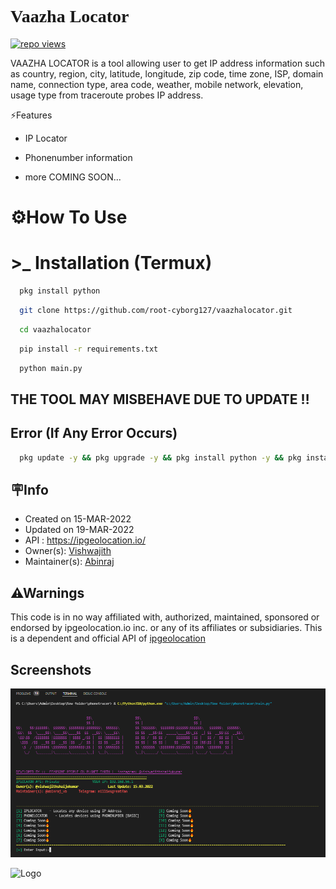 <h1 style="font-family: cursive;">Vaazha Locator🤖</h1>   <a target="_blank" rel="noopener noreferrer" href="https://camo.githubusercontent.com/e92d3b4c5675f9defea3d4a4e14aad8a9002a4a887ea2fa3d93d87ea8d4cc4fe/68747470733a2f2f6672657368696465612e636f6d2f6a6f6e61682f6170702f73696d706c652d766965772d636f756e746572"><img title="repo views" src="https://camo.githubusercontent.com/e92d3b4c5675f9defea3d4a4e14aad8a9002a4a887ea2fa3d93d87ea8d4cc4fe/68747470733a2f2f6672657368696465612e636f6d2f6a6f6e61682f6170702f73696d706c652d766965772d636f756e746572" data-canonical-src="https://freshidea.com/jonah/app/simple-view-counter" style="max-width: 100%;"></a>

VAAZHA LOCATOR is a tool allowing user to get IP address information such as country, region, city, latitude, longitude, zip code, time zone, ISP, domain name, connection type, area code, weather, mobile network, elevation, usage type from traceroute probes IP address.



⚡Features

- IP Locator

- Phonenumber information

- more COMING SOON...



# ⚙️How To Use

#  >_    Installation (Termux) 




```bash
  pkg install python

```
``` bash
  git clone https://github.com/root-cyborg127/vaazhalocator.git 
```

```bash
  cd vaazhalocator
```
```bash
  pip install -r requirements.txt
```
```bash
  python main.py
```



## THE TOOL MAY MISBEHAVE DUE TO UPDATE ‼




## Error (If Any Error Occurs)

```bash
  pkg update -y && pkg upgrade -y && pkg install python -y && pkg install python2 -y && pkg install ruby -y && pkg install git -y && pkg install php -y && pkg install perl -y && pkg install bash -y && pkg install clang -y && pkg install nano -y && pkg install w3m -y && pkg install figlet -y && pkg install cowsay -y && pkg install curl -y&& pkg install tar -y && pkg install zip -y && pkg install unzip -y && pkg install wget -y && pkg install wcalc -y && pkg install bmon -y && pkg install openssl -y && pkg install cmatrix -y && pkg install openssh -y && apt update && apt upgrade –y
```
## 🪧Info

- Created on  15-MAR-2022
- Updated on  19-MAR-2022
- API : https://ipgeolocation.io/
- Owner(s): <a href="https://www.instagram.com/vishwajithshaijukumar/" rel="nofollow">Vishwajith</a>
- Maintainer(s): <a href="https://www.instagram.com/abinraj_vb/" rel="nofollow">Abinraj</a>
## ⚠Warnings

This code is in no way affiliated with, authorized, maintained, sponsored or endorsed by ipgeolocation.io inc. or any of its affiliates or subsidiaries. This is a dependent and official API of <a href="https://ipgeolocation.io/">ipgeolocation</a>
## Screenshots

![App Screenshot](tool.png)


![Logo](https://ipgeolocation.io/images/logo.png)

